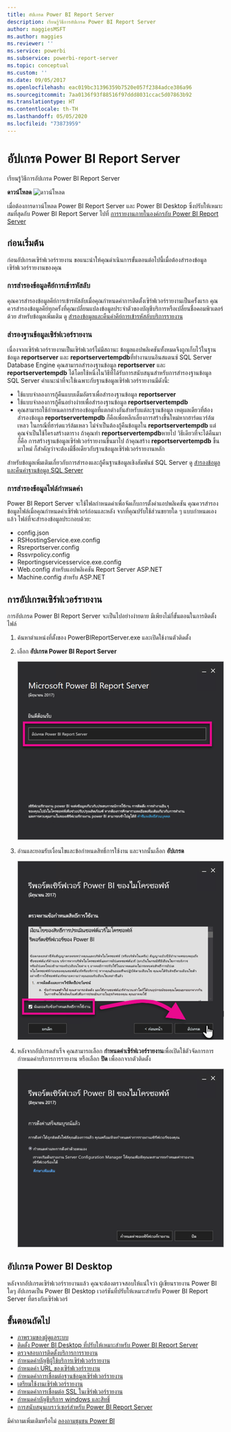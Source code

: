 ```yaml
---
title: อัปเกรด Power BI Report Server
description: เรียนรู้วิธีการอัปเกรด Power BI Report Server
author: maggiesMSFT
ms.author: maggies
ms.reviewer: ''
ms.service: powerbi
ms.subservice: powerbi-report-server
ms.topic: conceptual
ms.custom: ''
ms.date: 09/05/2017
ms.openlocfilehash: eac019bc31396359b7520e057f2384adce386a96
ms.sourcegitcommit: 7aa0136f93f88516f97ddd8031ccac5d07863b92
ms.translationtype: HT
ms.contentlocale: th-TH
ms.lasthandoff: 05/05/2020
ms.locfileid: "73873959"
---
```

# <a name="upgrade-power-bi-report-server"></a>อัปเกรด Power BI Report Server

เรียนรู้วิธีการอัปเกรด Power BI Report Server

 **ดาวน์โหลด** ![ดาวน์โหลด](media/upgrade/download.png "ดาวน์โหลด")

เมื่อต้องการดาวน์โหลด Power BI Report Server และ Power BI Desktop ซึ่งปรับให้เหมาะสมที่สุดกับ Power BI Report Server ไปที่ [การรายงานภายในองค์กรกับ Power BI Report Server](https://powerbi.microsoft.com/report-server/)

## <a name="before-you-begin"></a>ก่อนเริ่มต้น

ก่อนอัปเกรดเซิร์ฟเวอร์รายงาน ขอแนะนำให้คุณดำเนินการขั้นตอนต่อไปนี้เมื่อต้องสำรองข้อมูลเซิร์ฟเวอร์รายงานของคุณ

### <a name="backing-up-the-encryption-keys"></a>การสำรองข้อมูลคีย์การเข้ารหัสลับ

คุณควรสำรองข้อมูลคีย์การเข้ารหัสลับเมื่อคุณกำหนดค่าการติดตั้งเซิร์ฟเวอร์รายงานเป็นครั้งแรก คุณควรสำรองข้อมูลคีย์ทุกครั้งที่คุณเปลี่ยนแปลงข้อมูลประจำตัวของบัญชีบริการหรือเปลี่ยนชื่อคอมพิวเตอร์ด้วย สำหรับข้อมูลเพิ่มเติม ดู [สำรองข้อมูลและคืนค่าคีย์การเข้ารหัสลับบริการรายงาน](https://docs.microsoft.com/sql/reporting-services/install-windows/ssrs-encryption-keys-back-up-and-restore-encryption-keys)

### <a name="backing-up-the-report-server-databases"></a>สำรองฐานข้อมูลเซิร์ฟเวอร์รายงาน

เนื่องจากเซิร์ฟเวอร์รายงานเป็นเซิร์ฟเวอร์ไม่มีสถานะ ข้อมูลแอปพลิเคชันทั้งหมดจึงถูกเก็บไว้ในฐานข้อมูล **reportserver** และ **reportservertempdb**ที่ทำงานบนอินสแตนซ์ SQL Server Database Engine คุณสามารถสำรองฐานข้อมูล **reportserver** และ **reportservertempdb** ได้โดยใช้หนึ่งในวิธีที่ได้รับการสนับสนุนสำหรับการสำรองฐานข้อมูล SQL Server คำแนะนำที่จะใช้เฉพาะกับฐานข้อมูลเซิร์ฟเวอร์รายงานมีดังนี้:

* ใช้แบบจำลองการกู้คืนแบบเต็มอัตราเพื่อสำรองฐานข้อมูล **reportserver**
* ใช้แบบจำลองการกู้คืนอย่างง่ายเพื่อสำรองฐานข้อมูล **reportservertempdb**
* คุณสามารถใช้กำหนดการสำรองข้อมูลที่แตกต่างกันสำหรับแต่ละฐานข้อมูล เหตุผลเดียวที่ต้องสำรองข้อมูล **reportservertempdb** ก็คือเพื่อหลีกเลี่ยงการสร้างขึ้นใหม่หากฮาร์ดแวร์ล้มเหลว ในกรณีที่ฮาร์ดแวร์ล้มเหลว ไม่จำเป็นต้องกู้คืนข้อมูลใน **reportservertempdb** แต่คุณจำเป็นใช้โครงสร้างตาราง ถ้าคุณทำ **reportservertempdb**หายไป วิธีเดียวที่จะได้คืนมาก็คือ การสร้างฐานข้อมูลเซิร์ฟเวอร์รายงานขึ้นมาไป ถ้าคุณสร้าง **reportservertempdb** ขึ้นมาใหม่ ก็สำคัญว่าจะต้องมีชื่อเดียวกับฐานข้อมูลเซิร์ฟเวอร์รายงานหลัก

สำหรับข้อมูลเพิ่มเติมเกี่ยวกับการสำรองและกู้คืนฐานข้อมูลเชิงสัมพันธ์ SQL Server ดู [สำรองข้อมูลและคืนค่าฐานข้อมูล SQL Server](https://docs.microsoft.com/sql/relational-databases/backup-restore/back-up-and-restore-of-sql-server-databases)

### <a name="backing-up-the-configuration-files"></a>การสำรองข้อมูลไฟล์กำหนดค่า

Power BI Report Server จะใช้ไฟลกำหนดค่าเพื่อจัดเก็บการตั้งค่าแอปพลิเคชัน คุณควรสำรองข้อมูลไฟล์เมื่อคุณกำหนดค่าเซิร์ฟเวอร์ก่อนและหลัง จากที่คุณปรับใช้ส่วนขยายใด ๆ แบบกำหนดเองแล้ว ไฟล์ที่จะสำรองข้อมูลประกอบด้วย:

* config.json
* RSHostingService.exe.config
* Rsreportserver.config
* Rssvrpolicy.config
* Reportingservicesservice.exe.config
* Web.config สำหรับแอปพลิเคชัน Report Server ASP.NET
* Machine.config สำหรับ ASP.NET

## <a name="upgrade-the-report-server"></a>การอัปเกรดเซิร์ฟเวอร์รายงาน

การอัปเกรด Power BI Report Server จะเป็นไปอย่างง่ายดาย มีเพียงไม่กี่ขั้นตอนในการติดตั้งไฟล์

1. ค้นหาตำแหน่งที่ตั้งของ PowerBIReportServer.exe และเปิดใช้งานตัวติดตั้ง

2. เลือก **อัปเกรด Power BI Report Server**

    ![อัปเกรด Power BI Report Server](media/upgrade/reportserver-upgrade1.png "อัปเกรด Power BI Report Server")

3. อ่านและยอมรับเงื่อนไขและข้อกำหนดสิทธิ์การใช้งาน และจากนั้นเลือก **อัปเกรด**

    ![ข้อตกลงอนุญาตใช้สิทธิ์](media/upgrade/reportserver-upgrade-eula.png "ข้อตกลงอนุญาตใช้สิทธิ์")

4. หลังจากอัปเกรดสำเร็จ คุณสามารถเลือก **กำหนดค่าเซิร์ฟเวอร์รายงาน**เพื่อเปิดใช้ตัวจัดการการกำหนดค่าบริการการรายงาน หรือเลือก **ปิด** เพื่ออกจากตัวติดตั้ง

    ![กำหนดค่าการอัปเกรด](media/upgrade/reportserver-upgrade-configure.png)

## <a name="upgrade-power-bi-desktop"></a>อัปเกรด Power BI Desktop

หลังจากอัปเกรดเซิร์ฟเวอร์รายงานแล้ว คุณจะต้องตรวจสอบให้แน่ใจว่า ผู้เขียนรายงาน Power BI ใดๆ อัปเกรดเป็น Power BI Desktop เวอร์ชันที่ปรับให้เหมาะสำหรับ Power BI Report Server ที่ตรงกับเซิร์ฟเวอร์

## <a name="next-steps"></a>ขั้นตอนถัดไป

* [ภาพรวมของผู้ดูแลระบบ](admin-handbook-overview.md)  
* [ติดตั้ง Power BI Desktop ที่ปรับให้เหมาะสำหรับ Power BI Report Server](install-powerbi-desktop.md)  
* [ตรวจสอบการติดตั้งบริการการรายงาน](https://docs.microsoft.com/sql/reporting-services/install-windows/verify-a-reporting-services-installation)  
* [กำหนดค่าบัญชีผู้ใช้บริการเซิร์ฟเวอร์รายงาน](https://docs.microsoft.com/sql/reporting-services/install-windows/configure-the-report-server-service-account-ssrs-configuration-manager)  
* [กำหนดค่า URL ของเซิร์ฟเวอร์รายงาน](https://docs.microsoft.com/sql/reporting-services/install-windows/configure-report-server-urls-ssrs-configuration-manager)  
* [กำหนดค่าการเชื่อมต่อฐานข้อมูลเซิร์ฟเวอร์รายงาน](https://docs.microsoft.com/sql/reporting-services/install-windows/configure-a-report-server-database-connection-ssrs-configuration-manager)  
* [เตรียมใช้งานเซิร์ฟเวอร์รายงาน](https://docs.microsoft.com/sql/reporting-services/install-windows/ssrs-encryption-keys-initialize-a-report-server)  
* [กำหนดค่าการเชื่อมต่อ SSL ในเซิร์ฟเวอร์รายงาน](https://docs.microsoft.com/sql/reporting-services/security/configure-ssl-connections-on-a-native-mode-report-server)  
* [กำหนดค่าบัญชีบริการ windows และสิทธิ์](https://docs.microsoft.com/sql/database-engine/configure-windows/configure-windows-service-accounts-and-permissions)  
* [การสนับสนุนเบราว์เซอร์สำหรับ Power BI Report Server](browser-support.md)

มีคำถามเพิ่มเติมหรือไม่ [ลองถามชุมชน Power BI](https://community.powerbi.com/)